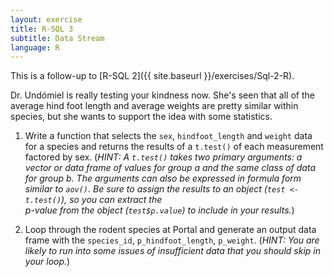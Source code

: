 ```yaml
---
layout: exercise
title: R-SQL 3
subtitle: Data Stream
language: R
---
```


This is a follow-up to [R-SQL 2]({{ site.baseurl }}/exercises/Sql-2-R).

Dr. Undómiel is really testing your kindness now. She's seen that all of the 
average hind foot length and average weights are pretty similar within species, 
but she wants to support the idea with some statistics. 

1. Write a function that selects the `sex`, `hindfoot_length` and `weight` data 
for a species and returns the results of a `t.test()` of each measurement 
factored by sex. (*HINT: A `t.test()` takes two primary arguments: a vector or data 
frame of values for group a and the same class of data for group b. The 
arguments can also be expressed in formula form similar to `aov()`. Be sure to 
assign the results to an object (`test <- t.test()`), so you can extract the  
*p*-value from the object (`test$p.value`) to include in your results.*)  

2. Loop through the rodent species at Portal and generate an output data frame 
with the `species_id`, `p_hindfoot_length`, `p_weight`. (*HINT: You are 
likely to run into some issues of insufficient data that you should skip in your loop.*)